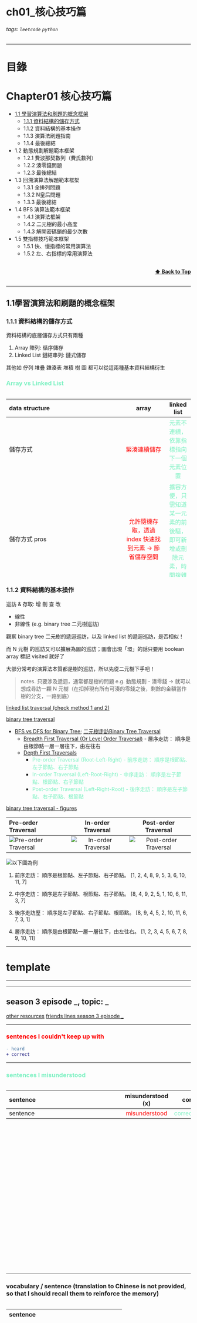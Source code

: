 ch01_核心技巧篇
===

###### tags: `leetcode` `python`

<!-- html comment -->

<style>
/* css comment */
/* color */
span[data-color="red"] {
  color: red;
}
span[data-color="orange"] {
  color: #FFA500;
}
span[data-color="cyan"] {
  color: #7DF1C2;
}
/* font size */   
p {
  /* color: #7DF1C2; */
  font-size: 14px;
  text-align: left;
    
  /* background-color: lightblue;
  width: 600px;
  height: 300px;
  overflow: auto !important;
  display:inline-block;
  white-space: pre-wrap; */ /* for multiline */  
}
/* font alignment */       
span[align="left"]
/* table */  
pre {
  overflow-x: auto !important;
}
/*
span[table-wrapper] {
  overflow-y: scroll;
}
    
pre {
  overflow-x: auto !important;
  overflow-y: auto !important;
}
*/
</style>

---


# 目錄

# Chapter01 核心技巧篇

- [1.1 學習演算法和刷題的概念框架](#11學習演算法和刷題的概念框架)
    - [1.1.1 資料結構的儲存方式](#111資料結構的儲存方式)
    - 1.1.2 資料結構的基本操作
    - 1.1.3 演算法刷題指南
    - 1.1.4 最後總結
- 1.2 動態規劃解題範本框架
    - 1.2.1 費波那契數列（費氏數列）
    - 1.2.2 湊零錢問題
    - 1.2.3 最後總結
- 1.3 回溯演算法解題範本框桇
    - 1.3.1 全排列問題
    - 1.3.2 N皇后問題
    - 1.3.3 最後總結
- 1.4 BFS 演算法範本框架
    - 1.4.1 演算法框架
    - 1.4.2 二元樹的最小高度
    - 1.4.3 解開密碼鎖的最少次數
- 1.5 雙指標技巧範本框架
    - 1.5.1 快、慢指標的常用演算法
    - 1.5.2 左、右指標的常用演算法

<br/>
<div align="right">
    <b><a href="#chapter01-核心技巧篇">⬆️ Back to Top</a></b>
</div>
<br/>

---

## 1.1學習演算法和刷題的概念框架

### 1.1.1 資料結構的儲存方式

資料結構的底層儲存方式只有兩種

1. Array 陣列: 循序儲存
2. Linked List 鏈結串列: 鏈式儲存

其他如 佇列 堆疊 雜湊表 堆積 樹 圖 都可以從這兩種基本資料結構衍生



### <span data-color="cyan">Array vs Linked List</span>

<div style="height:500px;overflow:auto;font-size: 20px;">
    
| <span style="display: inline-block; width:300px">data structure</span> |                                                                        array                                                                        |                                linked list                                 |
|:-----------------------------------------------------------------------|:---------------------------------------------------------------------------------------------------------------------------------------------------:|:--------------------------------------------------------------------------:|
| 儲存方式                                                                   |                                                        <span data-color="red">緊湊連續儲存</span>                                                         |             <span data-color="cyan">元素不連續，依靠指標指向下一個元素位置</span>             |
| 儲存方式 pros                                                              |                                           <span data-color="red">允許隨機存取，透過 index 快速找到元素 -> 節省儲存空間</span>                                            |   <span data-color="cyan">擴容方便，只需知道某一元素的前後驅，即可新增或刪除元素，時間複雜度 O(1)</span>    |
| 儲存方式 cons                                                              |                   <span data-color="red">記憶體空間需一次配足 -> 擴容時需重新分配一塊更大的空間再把資料複製過去 & 插入和刪除元素時每次都要搬移後面所有資料以保持資料連續，時間複雜度皆為 O(n)</span>                    | <span data-color="cyan">儲存空間不連續->不能隨機存取 & 每個元素需多儲存指向前後元素的指標，需較多儲存空間</span> |
| 比喻                                                                     | <span data-color="red">像在酒吧吧台大家排排坐，有新朋友坐進來時所有人都要移位子(Let's try scooching) & 如果要續攤首先要找坐得下這麼多人的空間再整團人過去(記憶體空間需一次配足，擴容時需重新分配一塊更大的空間)，時間複雜度 O(n)；</span> | <span data-color="cyan">儲存空間不連續->不能隨機存取 & 每個元素需多儲存指向前後元素的指標，需較多儲存空間</span> |
      
</div>



### 1.1.2 資料結構的基本操作

巡訪 & 存取: 增 刪 查 改
- 線性
- 非線性 (e.g. binary tree 二元樹巡訪)

觀察 binary tree 二元樹的遞迴巡訪，以及 linked list 的遞迴巡訪，是否相似！

而 N 元樹 的巡訪又可以擴展為圖的巡訪；圖會出現「環」的話只要用 boolean array 標記 visited 就好了

大部分常考的演算法本質都是樹的巡訪，所以先從二元樹下手吧！
> notes. 只要涉及遞迴，通常都是樹的問題
> e.g. 動態規劃 - 湊零錢 -> 就可以想成尋訪一顆 N 元樹（在扣掉現有所有可湊的零錢之後，剩餘的金額當作樹的分支，一路到底）

[linked list traversal (check method 1 and 2)](https://www.geeksforgeeks.org/python-program-to-find-middle-of-a-linked-list-using-one-traversal/)

[binary tree traversal](https://www.tutorialspoint.com/python_data_structure/python_tree_traversal_algorithms.htm)

- [BFS vs DFS for Binary Tree](https://www.geeksforgeeks.org/bfs-vs-dfs-binary-tree/); [二元樹走訪Binary Tree Traversal](https://ithelp.ithome.com.tw/articles/10271647)
  - [Breadth First Traversal (Or Level Order Traversal)](https://www.geeksforgeeks.org/level-order-tree-traversal/) - 層序走訪： 順序是由根節點一層一層往下，由左往右
  - [Depth First Traversals](https://www.geeksforgeeks.org/618/)
    - <span data-color="cyan">Pre-order Traversal (Root-Left-Right) - 前序走訪： 順序是根節點、左子節點、右子節點</span>
    - <span data-color="cyan">In-order Traversal (Left-Root-Right) - 中序走訪： 順序是左子節點、根節點、右子節點</span>
    - <span data-color="cyan">Post-order Traversal (Left-Right-Root) - 後序走訪： 順序是左子節點、右子節點、根節點</span>

[binary tree traversal - figures](https://algodaily.com/challenges/binary-tree-inorder-traversal)

| Pre-order Traversal | In-order Traversal |Post-order Traversal|
|:-----------------------------------------------------------------|:-----------------:|:---------------------------------------------------------------------------------------------------------------------------:|
|![Pre-order Traversal](https://storage.googleapis.com/algodailyrandomassets/curriculum/trees/bt-inorder-traversal-pre.png)|![In-order Traversal](https://storage.googleapis.com/algodailyrandomassets/curriculum/trees/bt-inorder-traversal-in.png)| ![Post-order Traversal](https://storage.googleapis.com/algodailyrandomassets/curriculum/trees/bt-inorder-traversal-post.png) |
    
![以下圖為例](https://ithelp.ithome.com.tw/upload/images/20210925/20121027j1S82bAe4Z.jpg)
1. 前序走訪： 順序是根節點、左子節點、右子節點。
[1, 2, 4, 8, 9, 5, 3, 6, 10, 11, 7]

2. 中序走訪： 順序是左子節點、根節點、右子節點。
[8, 4, 9, 2, 5, 1, 10, 6, 11, 3, 7]

3. 後序走訪歷： 順序是左子節點、右子節點、根節點。
[8, 9, 4, 5, 2, 10, 11, 6, 7, 3, 1]

4. 層序走訪： 順序是由根節點一層一層往下，由左往右。
[1, 2, 3, 4, 5, 6, 7, 8, 9, 10, 11]



---

# template

----

-------------------------------------------------


## season 3 episode _, topic: _
[other resources]()
[friends lines season 3 episode _]()

----

### <span data-color="red">sentences I couldn't keep up with</span>
```diff
- heard
+ correct
```

----

### <span data-color="cyan">sentences I misunderstood</span>

<div style="height:500px;overflow:auto;font-size: 20px;">
    
| <span style="display: inline-block; width:300px">sentence</span> | misunderstood (x) | correct (o) |
|:-------- |:--------:| :--------:|
| sentence | <span data-color="red">misunderstood</span> | <span data-color="cyan">correct_meaning</span> |
    
</div>

----

### vocabulary / sentence (translation to Chinese is not provided, so that I should recall them to reinforce the memory)

<div style="height:500px;overflow:auto;font-size: 20px;">

| <span style="display: inline-block; width:300px">sentence</span> |
|:-------- |

</div>

-------------------------------------------------